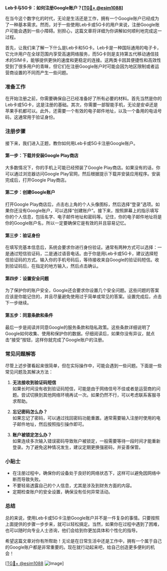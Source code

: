 **Leb卡与5G卡：如何注册Google账户？[[TG💪+ @esim1088](https://t.me/s/esim1088)]**

在当今这个数字化的时代，无论是生活还是工作，拥有一个Google账户已经成为了一种基本需求。然而，对于一些使用Leb卡或5G卡的用户来说，注册Google账户可能会遇到一些小障碍。别担心，这篇文章将详细为你讲解如何顺利地完成这一过程。

首先，让我们来了解一下什么是Leb卡和5G卡。Leb卡是一种国际通用的电子卡，它允许用户在全球范围内享受高速网络服务，而5G卡则是支持第五代移动通信技术的SIM卡，能够提供更快的速度和更稳定的连接。这两类卡因其便捷性和高效性受到了很多用户的青睐，但它们在注册Google账户时可能会因为地区限制或者运营商设置的不同而产生一些问题。

### 准备工作

在开始注册之前，你需要确保自己已经准备好了所有必要的材料。首先当然是你的Leb卡或5G卡，这是注册的基础。其次，你需要一部智能手机，无论是安卓还是苹果手机都可以。此外，还需要一个有效的电子邮件地址，以及一个备用的电话号码，这通常用于验证身份。

### 注册步骤

接下来，我们进入正题，教你如何用Leb卡或5G卡注册Google账户。

#### 第一步：下载并安装Google Play商店

大多数情况下，你的手机上可能已经预装了Google Play商店。如果没有的话，你可以通过浏览器访问Google Play官网，然后根据提示下载并安装应用程序。安装完成后，打开Google Play商店。

#### 第二步：创建Google账户

打开Google Play商店后，点击右上角的个人头像图标，然后选择“登录”选项。如果你还没有Google账户，可以选择“创建账户”。接下来，按照屏幕上的指示填写你的个人信息，包括名字、电子邮件地址和密码等。记住，你的电子邮件地址将是你的Google账户名，所以一定要确保它是有效的并且容易记忆。

#### 第三步：验证身份

在填写完基本信息后，系统会要求你进行身份验证。通常有两种方式可以选择：一是通过短信验证码，二是通过语音电话。由于你是用Leb卡或5G卡，建议选择短信验证码的方式。输入你的手机号码后，等待接收来自Google的验证码短信。收到验证码后，在指定的地方输入，然后点击确认。

#### 第四步：设置安全问题

为了保护你的账户安全，Google还会要求你设置几个安全问题。这些问题的答案应该是你能记住的，并且尽量避免使用过于简单或常见的答案。设置完成后，点击下一步继续。

#### 第五步：同意条款和条件

最后一步是阅读并同意Google的服务条款和隐私政策。这些条款详细说明了Google如何收集、使用和保护你的数据。仔细阅读后，如果你没有异议，就点击“接受”按钮，这样你就完成了Google账户的注册。

### 常见问题解答

尽管上述步骤看起来很简单，但在实际操作中，可能会遇到一些问题。下面是一些常见问题及其解决方法：

1. **无法接收到验证码短信**  
   如果长时间没有收到验证码短信，可能是由于网络信号不佳或者是运营商的问题。尝试切换到其他网络环境再试一次。如果仍然不行，可以考虑联系客服寻求帮助。

2. **忘记密码怎么办？**  
   如果忘记了密码，可以通过找回密码功能重置。通常需要输入注册时使用的电子邮件地址，然后按照指引操作即可。

3. **账户被锁定怎么办？**  
   如果连续多次输入错误密码导致账户被锁定，一般需要等待一段时间才能重新登录。为了避免这种情况发生，建议定期更换强密码，并妥善保管。

### 小贴士

- 在注册过程中，确保你的设备处于良好的网络状态下，这样可以避免因网络中断而导致失败。
- 不要轻易透露自己的个人信息，尤其是涉及到财务方面的内容。
- 定期检查账户的安全设置，确保没有任何异常活动。

### 总结

总的来说，使用Leb卡或5G卡注册Google账户并不是一件复杂的事情。只要按照上面提供的步骤一步步来，就可以轻松搞定。当然，如果你在过程中遇到了困难，也可以随时向专业人士咨询，他们会给到你更加具体和个性化的指导。

希望这篇文章对你有所帮助！无论是在日常生活中还是工作中，拥有一个属于自己的Google账户都是非常重要的。现在就行动起来吧，给自己创造更多便利的机会！

[[TG💪+ @esim1088](https://t.me/s/esim1088) ![Image](https://i.postimg.cc/4NQfJmqS/Snipaste-2025-05-13-00-14-12.png)]